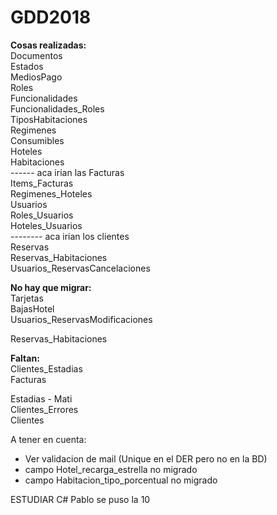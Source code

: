 # GDD2018

<b>Cosas realizadas:</b>
<br>
Documentos
<br>
Estados
<br>
MediosPago
<br>
Roles
<br>
Funcionalidades
<br>
Funcionalidades_Roles
<br>
TiposHabitaciones
<br>
Regimenes
<br>
Consumibles
<br>
Hoteles
<br>
Habitaciones
<br>
------ aca irian las Facturas
<br>
Items_Facturas
<br>
Regimenes_Hoteles
<br>
Usuarios
<br>
Roles_Usuarios
<br>
Hoteles_Usuarios
<br>
-------- aca irian los clientes
<br>
Reservas
<br>
Reservas_Habitaciones
<br>
Usuarios_ReservasCancelaciones
<br>

<b>No hay que migrar:</b>
<br>
Tarjetas
<br>
BajasHotel
<br>
Usuarios_ReservasModificaciones

Reservas_Habitaciones

<b>Faltan:</b>
<br>
Clientes_Estadias
<br>
Facturas
<br>

Estadias - Mati
<br>
Clientes_Errores
<br>
Clientes

A tener en cuenta:
- Ver validacion de mail (Unique en el DER pero no en la BD)
- campo Hotel_recarga_estrella no migrado
- campo Habitacion_tipo_porcentual no migrado

ESTUDIAR C#
Pablo se puso la 10

